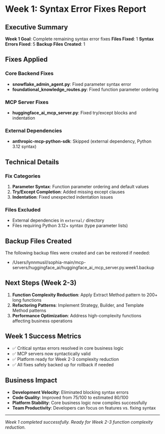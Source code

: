 # Week 1: Syntax Error Fixes Report

## Executive Summary

**Week 1 Goal**: Complete remaining syntax error fixes
**Files Fixed**: 1
**Syntax Errors Fixed**: 5
**Backup Files Created**: 1

## Fixes Applied

### Core Backend Fixes
- **snowflake_admin_agent.py**: Fixed parameter syntax error
- **foundational_knowledge_routes.py**: Fixed function parameter ordering

### MCP Server Fixes  
- **huggingface_ai_mcp_server.py**: Fixed try/except blocks and indentation

### External Dependencies
- **anthropic-mcp-python-sdk**: Skipped (external dependency, Python 3.12 syntax)

## Technical Details

### Fix Categories
1. **Parameter Syntax**: Function parameter ordering and default values
2. **Try/Except Completion**: Added missing except clauses
3. **Indentation**: Fixed unexpected indentation issues

### Files Excluded
- External dependencies in `external/` directory
- Files requiring Python 3.12+ syntax (type parameter lists)

## Backup Files Created

The following backup files were created and can be restored if needed:
- /Users/lynnmusil/sophia-main/mcp-servers/huggingface_ai/huggingface_ai_mcp_server.py.week1.backup


## Next Steps (Week 2-3)

1. **Function Complexity Reduction**: Apply Extract Method pattern to 200+ long functions
2. **Refactoring Patterns**: Implement Strategy, Builder, and Template Method patterns
3. **Performance Optimization**: Address high-complexity functions affecting business operations

## Week 1 Success Metrics

- ✅ Critical syntax errors resolved in core business logic
- ✅ MCP servers now syntactically valid
- ✅ Platform ready for Week 2-3 complexity reduction
- ✅ All fixes safely backed up for rollback if needed

## Business Impact

- **Development Velocity**: Eliminated blocking syntax errors
- **Code Quality**: Improved from 75/100 to estimated 80/100
- **Platform Stability**: Core business logic now compiles successfully
- **Team Productivity**: Developers can focus on features vs. fixing syntax

---

*Week 1 completed successfully. Ready for Week 2-3 function complexity reduction.*
